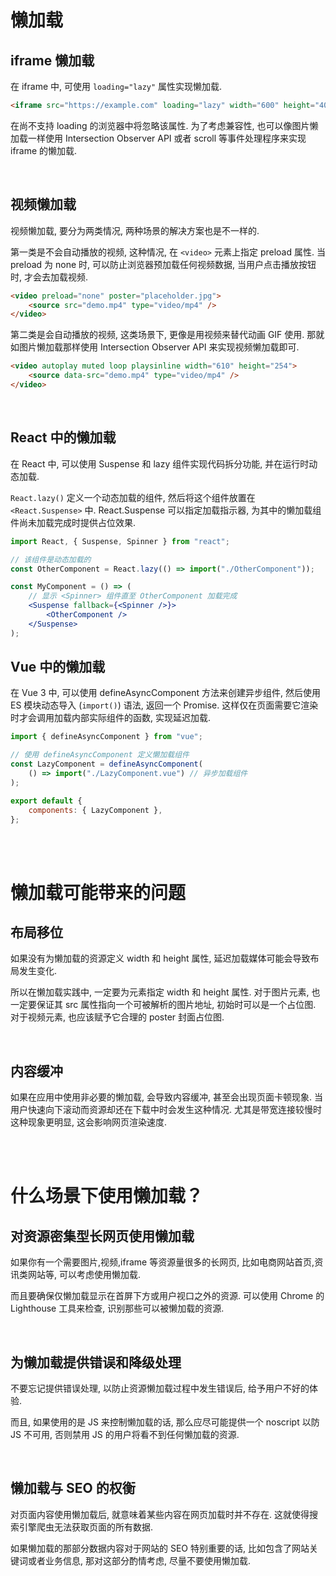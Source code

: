 # 懒加载

## iframe 懒加载

在 iframe 中, 可使用 `loading="lazy"` 属性实现懒加载.

```html
<iframe src="https://example.com" loading="lazy" width="600" height="400"></iframe>
```

在尚不支持 loading 的浏览器中将忽略该属性. 为了考虑兼容性, 也可以像图片懒加载一样使用 Intersection Observer API 或者 scroll 等事件处理程序来实现 iframe 的懒加载.

<br>

## 视频懒加载

视频懒加载, 要分为两类情况, 两种场景的解决方案也是不一样的.

第一类是不会自动播放的视频, 这种情况, 在 `<video>` 元素上指定 preload 属性. 当 preload 为 none 时, 可以防止浏览器预加载任何视频数据, 当用户点击播放按钮时, 才会去加载视频.

```html
<video preload="none" poster="placeholder.jpg">
    <source src="demo.mp4" type="video/mp4" />
</video>
```

第二类是会自动播放的视频, 这类场景下, 更像是用视频来替代动画 GIF 使用. 那就如图片懒加载那样使用 Intersection Observer API 来实现视频懒加载即可.

```html
<video autoplay muted loop playsinline width="610" height="254">
    <source data-src="demo.mp4" type="video/mp4" />
</video>
```

<br>

## React 中的懒加载

在 React 中, 可以使用 Suspense 和 lazy 组件实现代码拆分功能, 并在运行时动态加载.

`React.lazy()` 定义一个动态加载的组件, 然后将这个组件放置在 `<React.Suspense>` 中. React.Suspense 可以指定加载指示器, 为其中的懒加载组件尚未加载完成时提供占位效果.

```jsx
import React, { Suspense, Spinner } from "react";

// 该组件是动态加载的
const OtherComponent = React.lazy(() => import("./OtherComponent"));

const MyComponent = () => (
    // 显示 <Spinner> 组件直至 OtherComponent 加载完成
    <Suspense fallback={<Spinner />}>
        <OtherComponent />
    </Suspense>
);
```

## Vue 中的懒加载

在 Vue 3 中, 可以使用 defineAsyncComponent 方法来创建异步组件, 然后使用 ES 模块动态导入 (`import()`) 语法, 返回一个 Promise. 这样仅在页面需要它渲染时才会调用加载内部实际组件的函数, 实现延迟加载.

```js
import { defineAsyncComponent } from "vue";

// 使用 defineAsyncComponent 定义懒加载组件
const LazyComponent = defineAsyncComponent(
    () => import("./LazyComponent.vue") // 异步加载组件
);

export default {
    components: { LazyComponent },
};
```

<br><br>

# 懒加载可能带来的问题

## 布局移位

如果没有为懒加载的资源定义 width 和 height 属性, 延迟加载媒体可能会导致布局发生变化.

所以在懒加载实践中, 一定要为元素指定 width 和 height 属性. 对于图片元素, 也一定要保证其 src 属性指向一个可被解析的图片地址, 初始时可以是一个占位图. 对于视频元素, 也应该赋予它合理的 poster 封面占位图.

<br>

## 内容缓冲

如果在应用中使用非必要的懒加载, 会导致内容缓冲, 甚至会出现页面卡顿现象. 当用户快速向下滚动而资源却还在下载中时会发生这种情况. 尤其是带宽连接较慢时这种现象更明显, 这会影响网页渲染速度.

<br><br>

# 什么场景下使用懒加载？

## 对资源密集型长网页使用懒加载

如果你有一个需要图片,视频,iframe 等资源量很多的长网页, 比如电商网站首页,资讯类网站等, 可以考虑使用懒加载.

而且要确保仅懒加载显示在首屏下方或用户视口之外的资源. 可以使用 Chrome 的 Lighthouse 工具来检查, 识别那些可以被懒加载的资源.

<br>

## 为懒加载提供错误和降级处理

不要忘记提供错误处理, 以防止资源懒加载过程中发生错误后, 给予用户不好的体验.

而且, 如果使用的是 JS 来控制懒加载的话, 那么应尽可能提供一个 noscript 以防 JS 不可用, 否则禁用 JS 的用户将看不到任何懒加载的资源.

<br>

## 懒加载与 SEO 的权衡

对页面内容使用懒加载后, 就意味着某些内容在网页加载时并不存在. 这就使得搜索引擎爬虫无法获取页面的所有数据.

如果懒加载的那部分数据内容对于网站的 SEO 特别重要的话, 比如包含了网站关键词或者业务信息, 那对这部分酌情考虑, 尽量不要使用懒加载.

<br>
